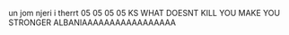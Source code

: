 un jom njeri i therrt   05 05 05 05 KS WHAT DOESNT KILL YOU MAKE YOU STRONGER ALBANIAAAAAAAAAAAAAAAAA
